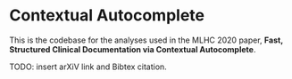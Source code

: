 # Contextual Autocomplete 

This is the codebase for the analyses used in the MLHC 2020 paper, **Fast, Structured Clinical Documentation via Contextual Autocomplete**.

TODO: insert arXiV link and Bibtex citation. 

